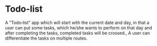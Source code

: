 # Todo-list

A ”Todo‐list” app which will start with the current date and day, in that a user can put some tasks, which he/she wants to perform on that day and after
completing the tasks, completed tasks will be crossed., A user can differentiate the tasks on multiple routes.
